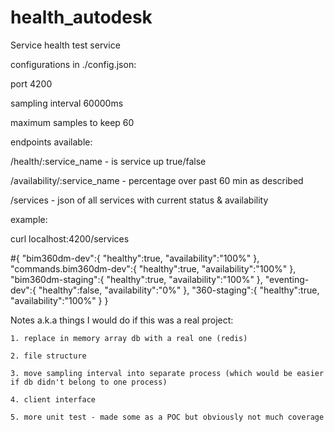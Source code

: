 # health_autodesk

Service health test service

configurations in ./config.json:

  port 4200

  sampling interval 60000ms

  maximum samples to keep 60


endpoints available:

  /health/:service_name        - is service up true/false
  
  /availability/:service_name  - percentage over past 60 min as described
  
  /services                    - json of all services with current status & availability
  
  
example:

  curl localhost:4200/services
  
  #{
    "bim360dm-dev":{
      "healthy":true,
      "availability":"100%"
    },
    "commands.bim360dm-dev":{
      "healthy":true,
      "availability":"100%"
    },
    "bim360dm-staging":{
      "healthy":true,
      "availability":"100%"
    },
    "eventing-dev":{
      "healthy":false,
      "availability":"0%"
    },
    "360-staging":{
      "healthy":true,
      "availability":"100%"
    }
  }
  
  Notes a.k.a things I would do if this was a real project:
  
    1. replace in memory array db with a real one (redis)
    
    2. file structure
    
    3. move sampling interval into separate process (which would be easier if db didn't belong to one process)
    
    4. client interface
    
    5. more unit test - made some as a POC but obviously not much coverage
